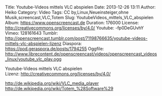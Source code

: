 Title: Youtube-Videos mittels VLC abspielen
Date: 2013-12-26 13:11
Author: Heiko
Category: Video
Tags: CC by,Linux,Neueinsteiger,ohne Musik,screencast,VLC,Totem
Slug: YoutubeVideos_mittels_VLC_abspielen
Album: https://www.openscreencast.de
Duration: 176000
License: http://creativecommons.org/licenses/by/4.0/
Youtube: -fp0DeGUvhY
Vimeo: 128161643
Tumblr: http://openscreencast.tumblr.com/post/71198766635/youtube-videos-mittels-vlc-abspielen-lizenz
Diaspora: https://pod.geraspora.de/posts/1794255
Oggfile: http://www.librecontent.de/openscreencast/videos/openscreencast_videos_linux/youtube_vlc_play.ogg

Youtube-Videos mittels VLC abspielen  
Lizenz: <http://creativecommons.org/licenses/by/4.0/>  
  
<http://de.wikipedia.org/wiki/VLC_media_player>  
<http://de.wikipedia.org/wiki/Totem_%28Software%29>

